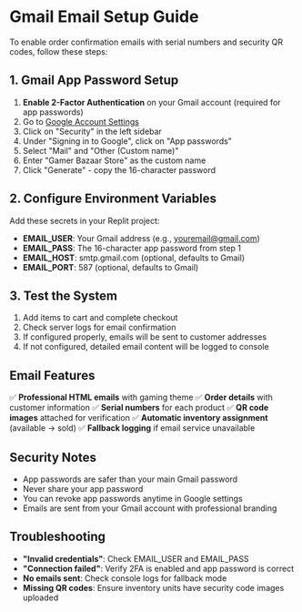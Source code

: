 # Gmail Email Setup Guide

To enable order confirmation emails with serial numbers and security QR codes, follow these steps:

## 1. Gmail App Password Setup

1. **Enable 2-Factor Authentication** on your Gmail account (required for app passwords)
2. Go to [Google Account Settings](https://myaccount.google.com/)
3. Click on "Security" in the left sidebar
4. Under "Signing in to Google", click on "App passwords"
5. Select "Mail" and "Other (Custom name)"
6. Enter "Gamer Bazaar Store" as the custom name
7. Click "Generate" - copy the 16-character password

## 2. Configure Environment Variables

Add these secrets in your Replit project:

- **EMAIL_USER**: Your Gmail address (e.g., youremail@gmail.com)
- **EMAIL_PASS**: The 16-character app password from step 1
- **EMAIL_HOST**: smtp.gmail.com (optional, defaults to Gmail)
- **EMAIL_PORT**: 587 (optional, defaults to Gmail)

## 3. Test the System

1. Add items to cart and complete checkout
2. Check server logs for email confirmation
3. If configured properly, emails will be sent to customer addresses
4. If not configured, detailed email content will be logged to console

## Email Features

✅ **Professional HTML emails** with gaming theme
✅ **Order details** with customer information
✅ **Serial numbers** for each product
✅ **QR code images** attached for verification
✅ **Automatic inventory assignment** (available → sold)
✅ **Fallback logging** if email service unavailable

## Security Notes

- App passwords are safer than your main Gmail password
- Never share your app password
- You can revoke app passwords anytime in Google settings
- Emails are sent from your Gmail account with professional branding

## Troubleshooting

- **"Invalid credentials"**: Check EMAIL_USER and EMAIL_PASS
- **"Connection failed"**: Verify 2FA is enabled and app password is correct
- **No emails sent**: Check console logs for fallback mode
- **Missing QR codes**: Ensure inventory units have security code images uploaded